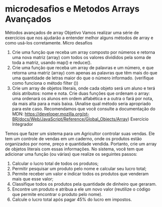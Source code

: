 ﻿# microdesafios e Metodos Arrays Avançados
 
 Métodos avançados de array
Objetivo
Vamos realizar uma série de exercícios que nos ajudarão a entender melhor alguns métodos de array e como usá-los corretamente.
 Micro desafios

1)	Crie uma função que receba um array composto por números e retorna uma nova matriz (array) com todos os valores divididos pela soma de toda a matriz, usando map() e reduce().
2)	Crie uma função que receba um array de palavras e um número, e que retorna uma matriz (array) com apenas as palavras que têm mais do que uma quantidade de letras maior do que o número informado. (verifique como funciona o método filter ())
3)	Crie um array de objetos literais, onde cada objeto será um aluno e terá dois atributos: nome e nota. Crie duas funções que ordenam o array: uma ordenará os alunos em ordem alfabética e a outra o fará por nota, da mais alta para a mais baixa. (Analise qual método seria apropriado para este caso. Recomendamos que você consulte a documentação do MDN: https://developer.mozilla.org/pt-BR/docs/Web/JavaScript/Reference/Global_Objects/Array)
 Exercício Integrador

Temos que fazer um sistema para um Agricultor controlar suas vendas. Ele tem um controle de vendas em um caderno, onde os produtos estão organizados por nome, preço e quantidade vendida. 
Portanto, crie um array de objetos literais com essas informações. No sistema, você tem que adicionar uma função (ou várias) que realize os seguintes passos:
1.	Calcular o lucro total de todos os produtos;
2.	Permitir pesquisar um produto pelo nome e calcular seu lucro total;
3.	Permite receber um valor e indicar todos os produtos que venderam mais que esse valor;
4.	 Classifique todos os produtos pela quantidade de dinheiro que geraram.
5.	Encontre um produto e atribua a ele um novo valor (reutilize o código que permite encontrar o produto pelo nome).
6.	Calcule o lucro total após pagar 45% do lucro em impostos.

